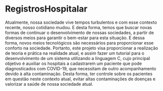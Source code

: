 # RegistrosHospitalar
 Atualmente, nossa sociedade vive tempos turbulentos e com esse contexto recente,  nosso cotidiano mudou. E desta forma, temos que buscar novas formas de continuar  o desenvolvimento de nossas sociedades, a partir de diversos meios para garantir o  bem-estar para esta situação. E dessa forma, novos meios tecnológicos são  necessários para proporcionar esse conforto na sociedade. Portanto, este projeto visa  proporcionar a realização de teoria e prática na realidade atual, e assim fazer um tutorial para o desenvolvimento de um sistema utilizando a linguagem C, cujo principal objetivo é auxiliar os hospitais a cadastrarem um paciente que pode diagnosticados  com COVID-19, que necessitam de outro acompanhamento devido à alta  contaminação. Desta forma, ter controle sobre os pacientes em questão neste  contexto atual, evitar altas contaminações de doenças e valorizar a saúde de nossa sociedade atual.
